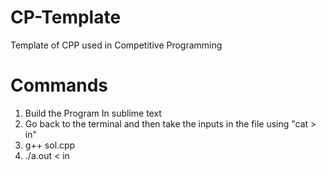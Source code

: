 # CP-Template
Template of CPP used in Competitive Programming

# Commands
1. Build the Program In sublime text
2. Go back to the terminal and then take the inputs in the file using "cat > in"
3. g++ sol.cpp
4. ./a.out < in
